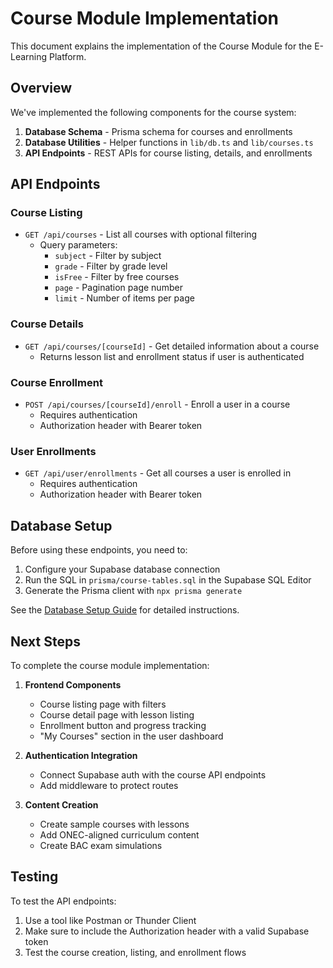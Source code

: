 # Course Module Implementation

This document explains the implementation of the Course Module for the E-Learning Platform.

## Overview

We've implemented the following components for the course system:

1. **Database Schema** - Prisma schema for courses and enrollments
2. **Database Utilities** - Helper functions in `lib/db.ts` and `lib/courses.ts`
3. **API Endpoints** - REST APIs for course listing, details, and enrollments

## API Endpoints

### Course Listing
- `GET /api/courses` - List all courses with optional filtering
  - Query parameters:
    - `subject` - Filter by subject
    - `grade` - Filter by grade level
    - `isFree` - Filter by free courses
    - `page` - Pagination page number
    - `limit` - Number of items per page

### Course Details
- `GET /api/courses/[courseId]` - Get detailed information about a course
  - Returns lesson list and enrollment status if user is authenticated

### Course Enrollment
- `POST /api/courses/[courseId]/enroll` - Enroll a user in a course
  - Requires authentication
  - Authorization header with Bearer token

### User Enrollments
- `GET /api/user/enrollments` - Get all courses a user is enrolled in
  - Requires authentication
  - Authorization header with Bearer token

## Database Setup

Before using these endpoints, you need to:

1. Configure your Supabase database connection
2. Run the SQL in `prisma/course-tables.sql` in the Supabase SQL Editor
3. Generate the Prisma client with `npx prisma generate`

See the [Database Setup Guide](../DATABASE_SETUP.md) for detailed instructions.

## Next Steps

To complete the course module implementation:

1. **Frontend Components**
   - Course listing page with filters
   - Course detail page with lesson listing
   - Enrollment button and progress tracking
   - "My Courses" section in the user dashboard

2. **Authentication Integration**
   - Connect Supabase auth with the course API endpoints
   - Add middleware to protect routes

3. **Content Creation**
   - Create sample courses with lessons
   - Add ONEC-aligned curriculum content
   - Create BAC exam simulations

## Testing

To test the API endpoints:

1. Use a tool like Postman or Thunder Client
2. Make sure to include the Authorization header with a valid Supabase token
3. Test the course creation, listing, and enrollment flows
